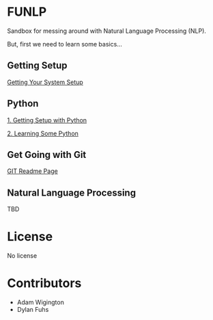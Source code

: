 # FUNLP

Sandbox for messing around with Natural Language Processing (NLP).

But, first we need to learn some basics...

## Getting Setup

[Getting Your System Setup](https://github.com/awig/FUNLP/blob/master/README_SETUP.md)

## Python

[1\. Getting Setup with Python](https://github.com/awig/FUNLP/blob/master/README_PYTHON_ENV.md)

[2\. Learning Some Python](https://github.com/awig/FUNLP/blob/master/README_PYTHON_LEARN.md)

## Get Going with Git

[GIT Readme Page](https://github.com/awig/FUNLP/blob/master/README_GIT.md)

## Natural Language Processing

TBD

# License

No license

# Contributors

- Adam Wigington
- Dylan Fuhs

